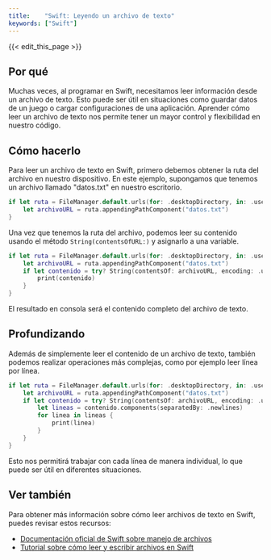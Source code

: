 ```yaml
---
title:    "Swift: Leyendo un archivo de texto"
keywords: ["Swift"]
---
```


{{< edit_this_page >}}

## Por qué

Muchas veces, al programar en Swift, necesitamos leer información desde un archivo de texto. Esto puede ser útil en situaciones como guardar datos de un juego o cargar configuraciones de una aplicación. Aprender cómo leer un archivo de texto nos permite tener un mayor control y flexibilidad en nuestro código.

## Cómo hacerlo

Para leer un archivo de texto en Swift, primero debemos obtener la ruta del archivo en nuestro dispositivo. En este ejemplo, supongamos que tenemos un archivo llamado "datos.txt" en nuestro escritorio.

```Swift
if let ruta = FileManager.default.urls(for: .desktopDirectory, in: .userDomainMask).first {
    let archivoURL = ruta.appendingPathComponent("datos.txt")
}
```

Una vez que tenemos la ruta del archivo, podemos leer su contenido usando el método `String(contentsOfURL:)` y asignarlo a una variable.

```Swift
if let ruta = FileManager.default.urls(for: .desktopDirectory, in: .userDomainMask).first {
    let archivoURL = ruta.appendingPathComponent("datos.txt")
    if let contenido = try? String(contentsOf: archivoURL, encoding: .utf8) {
        print(contenido)
    }
}
```

El resultado en consola será el contenido completo del archivo de texto.

## Profundizando

Además de simplemente leer el contenido de un archivo de texto, también podemos realizar operaciones más complejas, como por ejemplo leer línea por línea.

```Swift
if let ruta = FileManager.default.urls(for: .desktopDirectory, in: .userDomainMask).first {
    let archivoURL = ruta.appendingPathComponent("datos.txt")
    if let contenido = try? String(contentsOf: archivoURL, encoding: .utf8) {
        let lineas = contenido.components(separatedBy: .newlines)
        for linea in lineas {
            print(linea)
        }
    }
}
```

Esto nos permitirá trabajar con cada línea de manera individual, lo que puede ser útil en diferentes situaciones.

## Ver también

Para obtener más información sobre cómo leer archivos de texto en Swift, puedes revisar estos recursos:

- [Documentación oficial de Swift sobre manejo de archivos](https://docs.swift.org/swift-book/LanguageGuide/StringsAndCharacters.html)
- [Tutorial sobre cómo leer y escribir archivos en Swift](https://www.hackingwithswift.com/read-and-write-files-with-uikit)